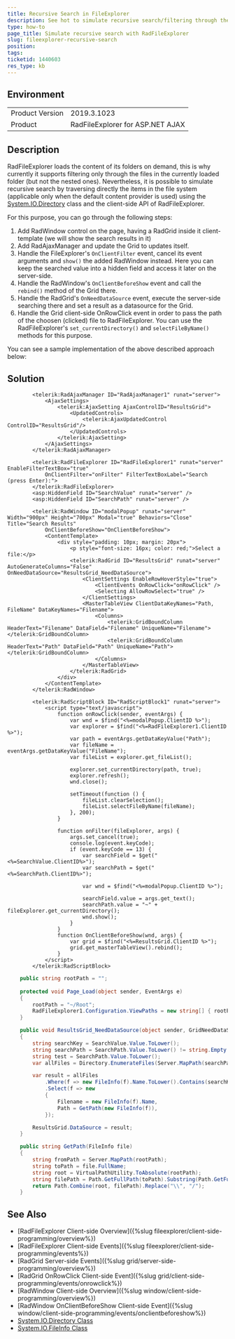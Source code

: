 ```yaml
---
title: Recursive Search in FileExplorer
description: See hot to simulate recursive search/filtering through the files in RadFileExplorer.
type: how-to
page_title: Simulate recursive search with RadFileExplorer
slug: fileexplorer-recursive-search
position: 
tags: 
ticketid: 1440603
res_type: kb
---
```


## Environment
<table>
	<tbody>
		<tr>
			<td>Product Version</td>
			<td>2019.3.1023</td>
		</tr>
		<tr>
			<td>Product</td>
			<td>RadFileExplorer for ASP.NET AJAX</td>
		</tr>
	</tbody>
</table>


## Description
RadFileExplorer loads the content of its folders on demand, this is why currently it supports filtering only through the files in the currently loaded folder (but not the nested ones). Nevertheless, it is possible to simulate recursive search by traversing directly the items in the file system (applicable only when the default content provider is used) using the [System.IO.Directory](https://docs.microsoft.com/en-us/dotnet/api/system.io.directory?view=netframework-4.8) class and the client-side API of RadFileExplorer.

For this purpose, you can go through the following steps:
1. Add RadWindow control on the page, having a RadGrid inside it client-template (we will show the search results in it)
1. Add RadAjaxManager and update the Grid to updates itself.
1. Handle the FileExplorer's `OnClientFilter` event, cancel its event arguments and `show()` the added RadWindow instead. Here you can keep the searched value into a hidden field and access it later on the server-side.
1. Handle the RadWindow's `OnClientBeforeShow` event and call the `rebind()` method of the Grid there.
1. Handle the RadGrid's `OnNeedDataSource` event, execute the server-side searching there and set a result as a datasource for the Grid.
1. Handle the Grid client-side OnRowClick event in order to pass the path of the choosen (clicked) file to RadFileExplorer. You can use the RadFileExplorer's `set_currentDirectory()` and `selectFileByName()` methods for this purpose.

You can see a sample implementation of the above described approach below:

## Solution
````ASP.NET
        <telerik:RadAjaxManager ID="RadAjaxManager1" runat="server">
            <AjaxSettings>
                <telerik:AjaxSetting AjaxControlID="ResultsGrid">
                    <UpdatedControls>
                        <telerik:AjaxUpdatedControl ControlID="ResultsGrid"/>
                    </UpdatedControls>
                </telerik:AjaxSetting>
            </AjaxSettings>
        </telerik:RadAjaxManager>

        <telerik:RadFileExplorer ID="RadFileExplorer1" runat="server" EnableFilterTextBox="true"
            OnClientFilter="onFilter" FilterTextBoxLabel="Search (press Enter):">
        </telerik:RadFileExplorer>
        <asp:HiddenField ID="SearchValue" runat="server" />
        <asp:HiddenField ID="SearchPath" runat="server" />

        <telerik:RadWindow ID="modalPopup" runat="server" Width="900px" Height="700px" Modal="true" Behaviors="Close" Title="Search Results"
            OnClientBeforeShow="OnClientBeforeShow">
            <ContentTemplate>
                <div style="padding: 10px; margin: 20px">
                    <p style="font-size: 16px; color: red;">Select a file:</p>
                    <telerik:RadGrid ID="ResultsGrid" runat="server" AutoGenerateColumns="False" OnNeedDataSource="ResultsGrid_NeedDataSource">
                        <ClientSettings EnableRowHoverStyle="true">
                            <ClientEvents OnRowClick="onRowClick" />
                            <Selecting AllowRowSelect="true" />
                        </ClientSettings>
                        <MasterTableView ClientDataKeyNames="Path, FileName" DataKeyNames="Filename">
                            <Columns>
                                <telerik:GridBoundColumn HeaderText="Filename" DataField="Filename" UniqueName="Filename"></telerik:GridBoundColumn>
                                <telerik:GridBoundColumn HeaderText="Path" DataField="Path" UniqueName="Path"></telerik:GridBoundColumn>
                            </Columns>
                        </MasterTableView>
                    </telerik:RadGrid>
                </div>
            </ContentTemplate>
        </telerik:RadWindow>
        
        <telerik:RadScriptBlock ID="RadScriptBlock1" runat="server">
            <script type="text/javascript">
                function onRowClick(sender, eventArgs) {
                    var wnd = $find("<%=modalPopup.ClientID %>");
                    var explorer = $find("<%=RadFileExplorer1.ClientID %>");
                    var path = eventArgs.getDataKeyValue("Path");
                    var fileName = eventArgs.getDataKeyValue("FileName");
                    var fileList = explorer.get_fileList();

                    explorer.set_currentDirectory(path, true);
                    explorer.refresh();
                    wnd.close();

                    setTimeout(function () {
                        fileList.clearSelection();
                        fileList.selectFileByName(fileName);
                    }, 200);
                }

                function onFilter(fileExplorer, args) {
                    args.set_cancel(true);
                    console.log(event.keyCode);
                    if (event.keyCode == 13) {
                        var searchField = $get("<%=SearchValue.ClientID%>");
                        var searchPath = $get("<%=SearchPath.ClientID%>");

                        var wnd = $find("<%=modalPopup.ClientID %>");

                        searchField.value = args.get_text();
                        searchPath.value = "~" + fileExplorer.get_currentDirectory();
                        wnd.show();
                    }
                }
                function OnClientBeforeShow(wnd, args) {
                    var grid = $find("<%=ResultsGrid.ClientID %>");
                    grid.get_masterTableView().rebind();
                }
            </script>
        </telerik:RadScriptBlock>
````

````C#
    public string rootPath = "";
    
    protected void Page_Load(object sender, EventArgs e)
    {
        rootPath = "~/Root";
        RadFileExplorer1.Configuration.ViewPaths = new string[] { rootPath };
    }

    public void ResultsGrid_NeedDataSource(object sender, GridNeedDataSourceEventArgs e)
    {
        string searchKey = SearchValue.Value.ToLower();
        string searchPath = SearchPath.Value.ToLower() != string.Empty ? SearchPath.Value.ToLower() : rootPath;
        string test = SearchPath.Value.ToLower();
        var allFiles = Directory.EnumerateFiles(Server.MapPath(searchPath), "*.*", SearchOption.AllDirectories);

        var result = allFiles
            .Where(f => new FileInfo(f).Name.ToLower().Contains(searchKey))
            .Select(f => new
            {
                Filename = new FileInfo(f).Name,
                Path = GetPath(new FileInfo(f)),
            });

        ResultsGrid.DataSource = result;
    }

    public string GetPath(FileInfo file)
    {
        string fromPath = Server.MapPath(rootPath);
        string toPath = file.FullName;
        string root = VirtualPathUtility.ToAbsolute(rootPath);
        string filePath = Path.GetFullPath(toPath).Substring(Path.GetFullPath(fromPath).Length + 1);
        return Path.Combine(root, filePath).Replace("\\", "/");
    }
````

## See Also
 * [RadFileExplorer Client-side Overview]({%slug fileexplorer/client-side-programming/overview%})
 * [RadFileExplorer Client-side Events]({%slug fileexplorer/client-side-programming/events%})
 * [RadGrid Server-side Events]({%slug grid/server-side-programming/overview%})
 * [RadGrid OnRowClick Client-side Event]({%slug grid/client-side-programming/events/onrowclick%})
 * [RadWindow Client-side Overview]({%slug window/client-side-programming/overview%})
 * [RadWindow OnClientBeforeShow Client-side Event]({%slug window/client-side-programming/events/onclientbeforeshow%})
 * [System.IO.Directory Class](https://docs.microsoft.com/en-us/dotnet/api/system.io.directory)
 * [System.IO.FileInfo Class](https://docs.microsoft.com/en-us/dotnet/api/system.io.fileinfo)
